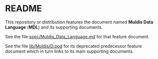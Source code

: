 # README

This repository or distribution features the document named
**Muldis Data Language** (**MDL**)
and its supporting documents.

See the file
[spec/Muldis_Data_Language.md](spec/Muldis_Data_Language.md)
for that feature document.

See the file
[lib/Muldis/D.pod](lib/Muldis/D.pod)
for its deprecated predecessor feature document
which in turn links to its main supporting documents.
